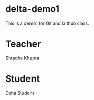 # delta-demo1
This is a demo1 for Git and Github class.


# Teacher
Shradha Khapra

# Student 
Delta Student

